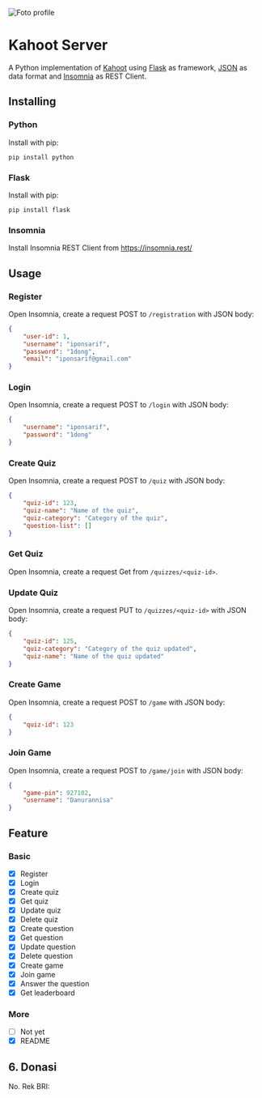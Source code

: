 ![Foto profile](https://avatars1.githubusercontent.com/u/25398885?s=96&v=4)
# Kahoot Server
A Python implementation of [Kahoot](https://kahoot.it/) using [Flask](http://flask.pocoo.org) as framework, [JSON](https://www.json.org/) as data format and [Insomnia](https://insomnia.rest/) as REST Client.

## Installing
### Python
Install with pip:
```
pip install python
```
### Flask
Install with pip:
```
pip install flask
```
### Insomnia
Install Insomnia REST Client from https://insomnia.rest/


## Usage

### Register
Open Insomnia, create a request POST to `/registration` with JSON body:

```json
{
	"user-id": 1,
	"username": "iponsarif",
	"password": "1dong",
	"email": "iponsarif@gmail.com"
}
```

### Login
Open Insomnia, create a request POST to `/login` with JSON body:
```json
{
	"username": "iponsarif",
	"password": "1dong"
}
```

### Create Quiz
Open Insomnia, create a request POST to `/quiz` with JSON body:
```json
{
	"quiz-id": 123,
	"quiz-name": "Name of the quiz",
	"quiz-category": "Category of the quiz",
	"question-list": []
}
```

### Get Quiz
Open Insomnia, create a request Get from `/quizzes/<quiz-id>`.

### Update Quiz
Open Insomnia, create a request PUT to `/quizzes/<quiz-id>` with JSON body:
```json
{
	"quiz-id": 125,
	"quiz-category": "Category of the quiz updated",
	"quiz-name": "Name of the quiz updated"
}
```

### Create Game
Open Insomnia, create a request POST to `/game` with JSON body:
```json
{
    "quiz-id": 123
}
```

### Join Game
Open Insomnia, create a request POST to `/game/join` with JSON body:
```json
{
	"game-pin": 927102,
	"username": "Danurannisa"
}
```

## Feature
### Basic
- [x] Register
- [x] Login
- [x] Create quiz
- [x] Get quiz
- [x] Update quiz
- [x] Delete quiz
- [x] Create question
- [x] Get question
- [x] Update question
- [x] Delete question
- [x] Create game
- [x] Join game
- [x] Answer the question
- [x] Get leaderboard

### More
- [ ] Not yet
- [x] README

## 6. Donasi
No. Rek BRI: